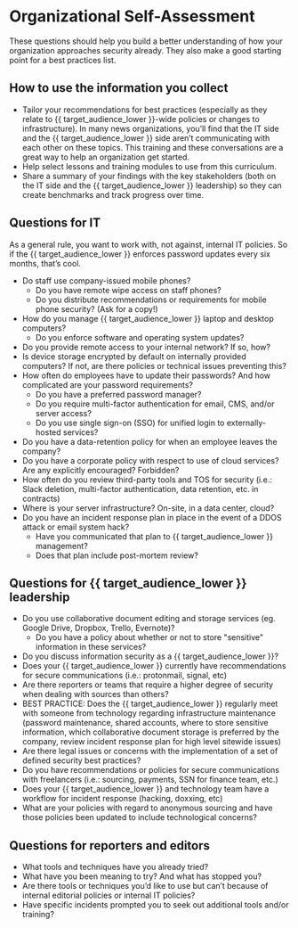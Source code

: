 # Organizational Self-Assessment

These questions should help you build a better understanding of how your organization approaches security already. They also make a good starting point for a best practices list.<br />

## How to use the information you collect

* Tailor your recommendations for best practices (especially as they relate to {{ target_audience_lower }}-wide policies or changes to infrastructure). In many news organizations, you’ll find that the IT side and the {{ target_audience_lower }} side aren’t communicating with each other on these topics. This training and these conversations are a great way to help an organization get started.
* Help select lessons and training modules to use from this curriculum.
* Share a summary of your findings with the key stakeholders (both on the IT side and the {{ target_audience_lower }} leadership) so they can create benchmarks and track progress over time.


## Questions for IT

As a general rule, you want to work with, not against, internal IT policies. So if the {{ target_audience_lower }} enforces password updates every six months, that’s cool.

* Do staff use company-issued mobile phones?
    * Do you have remote wipe access on staff phones?
    * Do you distribute recommendations or requirements for mobile phone security? (Ask for a copy!)
* How do you manage {{ target_audience_lower }} laptop and desktop computers?
    * Do you enforce software and operating system updates?
* Do you provide remote access to your internal network? If so, how?
* Is device storage encrypted by default on internally provided computers? If not, are there policies or technical issues preventing this?
* How often do employees have to update their passwords? And how complicated are your password requirements?
    * Do you have a preferred password manager?
    * Do you require multi-factor authentication for email, CMS, and/or server access?
    * Do you use single sign-on (SSO) for unified login to externally-hosted services?
* Do you have a data-retention policy for when an employee leaves the company?
* Do you have a corporate policy with respect to use of cloud services? Are any explicitly encouraged? Forbidden?
* How often do you review third-party tools and TOS for security (i.e.: Slack deletion, multi-factor authentication, data retention, etc. in contracts)
* Where is your server infrastructure? On-site, in a data center, cloud?
* Do you have an incident response plan in place in the event of a DDOS attack or email system hack?
    * Have you communicated that plan to {{ target_audience_lower }} management?
    * Does that plan include post-mortem review?

## Questions for {{ target_audience_lower }} leadership

* Do you use collaborative document editing and storage services (eg. Google Drive, Dropbox, Trello, Evernote)?
    * Do you have a policy about whether or not to store "sensitive" information in these services?
* Do you discuss information security as a {{ target_audience_lower }}?
* Does your {{ target_audience_lower }} currently have recommendations for secure communications (i.e.: protonmail, signal, etc)
* Are there reporters or teams that require a higher degree of security when dealing with sources than others?
* BEST PRACTICE: Does the {{ target_audience_lower }} regularly meet with someone from technology regarding infrastructure maintenance (password maintenance, shared accounts, where to store sensitive information, which collaborative document storage is preferred by the company, review incident response plan for high level sitewide issues)
* Are there legal issues or concerns with the implementation of a set of defined security best practices?
* Do you have recommendations or policies for secure communications with freelancers (i.e.: sourcing, payments, SSN for finance team, etc.)
* Does your {{ target_audience_lower }} and technology team have a workflow for incident response (hacking, doxxing, etc)
* What are your policies with regard to anonymous sourcing and have those policies been updated to include technological concerns?

## Questions for reporters and editors

* What tools and techniques have you already tried?
* What have you been meaning to try? And what has stopped you?
* Are there tools or techniques you’d like to use but can’t because of internal editorial policies or internal IT policies?
* Have specific incidents prompted you to seek out additional tools and/or training?
